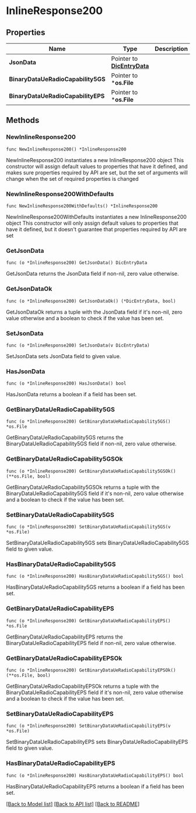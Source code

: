 # InlineResponse200

## Properties

Name | Type | Description | Notes
------------ | ------------- | ------------- | -------------
**JsonData** | Pointer to [**DicEntryData**](DicEntryData.md) |  | [optional] 
**BinaryDataUeRadioCapability5GS** | Pointer to ***os.File** |  | [optional] 
**BinaryDataUeRadioCapabilityEPS** | Pointer to ***os.File** |  | [optional] 

## Methods

### NewInlineResponse200

`func NewInlineResponse200() *InlineResponse200`

NewInlineResponse200 instantiates a new InlineResponse200 object
This constructor will assign default values to properties that have it defined,
and makes sure properties required by API are set, but the set of arguments
will change when the set of required properties is changed

### NewInlineResponse200WithDefaults

`func NewInlineResponse200WithDefaults() *InlineResponse200`

NewInlineResponse200WithDefaults instantiates a new InlineResponse200 object
This constructor will only assign default values to properties that have it defined,
but it doesn't guarantee that properties required by API are set

### GetJsonData

`func (o *InlineResponse200) GetJsonData() DicEntryData`

GetJsonData returns the JsonData field if non-nil, zero value otherwise.

### GetJsonDataOk

`func (o *InlineResponse200) GetJsonDataOk() (*DicEntryData, bool)`

GetJsonDataOk returns a tuple with the JsonData field if it's non-nil, zero value otherwise
and a boolean to check if the value has been set.

### SetJsonData

`func (o *InlineResponse200) SetJsonData(v DicEntryData)`

SetJsonData sets JsonData field to given value.

### HasJsonData

`func (o *InlineResponse200) HasJsonData() bool`

HasJsonData returns a boolean if a field has been set.

### GetBinaryDataUeRadioCapability5GS

`func (o *InlineResponse200) GetBinaryDataUeRadioCapability5GS() *os.File`

GetBinaryDataUeRadioCapability5GS returns the BinaryDataUeRadioCapability5GS field if non-nil, zero value otherwise.

### GetBinaryDataUeRadioCapability5GSOk

`func (o *InlineResponse200) GetBinaryDataUeRadioCapability5GSOk() (**os.File, bool)`

GetBinaryDataUeRadioCapability5GSOk returns a tuple with the BinaryDataUeRadioCapability5GS field if it's non-nil, zero value otherwise
and a boolean to check if the value has been set.

### SetBinaryDataUeRadioCapability5GS

`func (o *InlineResponse200) SetBinaryDataUeRadioCapability5GS(v *os.File)`

SetBinaryDataUeRadioCapability5GS sets BinaryDataUeRadioCapability5GS field to given value.

### HasBinaryDataUeRadioCapability5GS

`func (o *InlineResponse200) HasBinaryDataUeRadioCapability5GS() bool`

HasBinaryDataUeRadioCapability5GS returns a boolean if a field has been set.

### GetBinaryDataUeRadioCapabilityEPS

`func (o *InlineResponse200) GetBinaryDataUeRadioCapabilityEPS() *os.File`

GetBinaryDataUeRadioCapabilityEPS returns the BinaryDataUeRadioCapabilityEPS field if non-nil, zero value otherwise.

### GetBinaryDataUeRadioCapabilityEPSOk

`func (o *InlineResponse200) GetBinaryDataUeRadioCapabilityEPSOk() (**os.File, bool)`

GetBinaryDataUeRadioCapabilityEPSOk returns a tuple with the BinaryDataUeRadioCapabilityEPS field if it's non-nil, zero value otherwise
and a boolean to check if the value has been set.

### SetBinaryDataUeRadioCapabilityEPS

`func (o *InlineResponse200) SetBinaryDataUeRadioCapabilityEPS(v *os.File)`

SetBinaryDataUeRadioCapabilityEPS sets BinaryDataUeRadioCapabilityEPS field to given value.

### HasBinaryDataUeRadioCapabilityEPS

`func (o *InlineResponse200) HasBinaryDataUeRadioCapabilityEPS() bool`

HasBinaryDataUeRadioCapabilityEPS returns a boolean if a field has been set.


[[Back to Model list]](../README.md#documentation-for-models) [[Back to API list]](../README.md#documentation-for-api-endpoints) [[Back to README]](../README.md)


